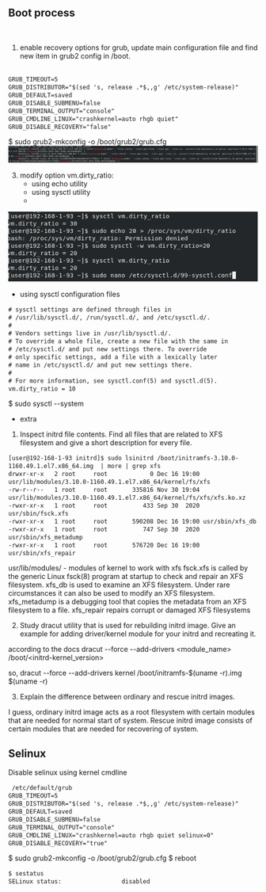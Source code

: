 ## Boot process
​
1. enable recovery options for grub, update main configuration file and find new item in grub2 config in /boot.

```

GRUB_TIMEOUT=5
GRUB_DISTRIBUTOR="$(sed 's, release .*$,,g' /etc/system-release)"
GRUB_DEFAULT=saved
GRUB_DISABLE_SUBMENU=false
GRUB_TERMINAL_OUTPUT="console"
GRUB_CMDLINE_LINUX="crashkernel=auto rhgb quiet"
GRUB_DISABLE_RECOVERY="false"
```
$ sudo grub2-mkconfig -o /boot/grub2/grub.cfg
![images](./images/recovery_on_10.png)

3. modify option vm.dirty_ratio:
   - using echo utility
   - using sysctl utility
   - 
![images](./images/utility_10.png)

   - using sysctl configuration files

```
# sysctl settings are defined through files in
# /usr/lib/sysctl.d/, /run/sysctl.d/, and /etc/sysctl.d/.
#
# Vendors settings live in /usr/lib/sysctl.d/.
# To override a whole file, create a new file with the same in
# /etc/sysctl.d/ and put new settings there. To override
# only specific settings, add a file with a lexically later
# name in /etc/sysctl.d/ and put new settings there.
#
# For more information, see sysctl.conf(5) and sysctl.d(5).
vm.dirty_ratio = 10
```
$ sudo sysctl --system

* extra
1. Inspect initrd file contents. Find all files that are related to XFS filesystem and give a short description for every file.

```
[user@192-168-1-93 initrd]$ sudo lsinitrd /boot/initramfs-3.10.0-1160.49.1.el7.x86_64.img  | more | grep xfs
drwxr-xr-x   2 root     root            0 Dec 16 19:00 usr/lib/modules/3.10.0-1160.49.1.el7.x86_64/kernel/fs/xfs
-rw-r--r--   1 root     root       335816 Nov 30 19:04 usr/lib/modules/3.10.0-1160.49.1.el7.x86_64/kernel/fs/xfs/xfs.ko.xz
-rwxr-xr-x   1 root     root          433 Sep 30  2020 usr/sbin/fsck.xfs
-rwxr-xr-x   1 root     root       590208 Dec 16 19:00 usr/sbin/xfs_db
-rwxr-xr-x   1 root     root          747 Sep 30  2020 usr/sbin/xfs_metadump
-rwxr-xr-x   1 root     root       576720 Dec 16 19:00 usr/sbin/xfs_repair
```
usr/lib/modules/ - modules of kernel to work with xfs
fsck.xfs is called by the generic Linux fsck(8) program at startup to check and repair an XFS filesystem.
xfs_db is  used to examine an XFS filesystem. Under rare circumstances it can also be used to modify an XFS filesystem.
xfs_metadump  is a debugging tool that copies the metadata from an XFS filesystem to a file. 
xfs_repair  repairs  corrupt  or  damaged XFS filesystems 

2. Study dracut utility that is used for rebuilding initrd image. Give an example for adding driver/kernel module for your initrd and recreating it.

according to the docs 
dracut --force --add-drivers <module_name> /boot/<initrd-kernel_version>

so, 
dracut --force --add-drivers kernel /boot/initramfs-$(uname -r).img $(uname -r)

3. Explain the difference between ordinary and rescue initrd images.

I guess, ordinary initrd image acts as a root filesystem with certain modules that are needed for normal start of system.
Rescue initrd image consists of certain modules that are needed for recovering of system.

## Selinux

Disable selinux using kernel cmdline

```
 /etc/default/grub
GRUB_TIMEOUT=5
GRUB_DISTRIBUTOR="$(sed 's, release .*$,,g' /etc/system-release)"
GRUB_DEFAULT=saved
GRUB_DISABLE_SUBMENU=false
GRUB_TERMINAL_OUTPUT="console"
GRUB_CMDLINE_LINUX="crashkernel=auto rhgb quiet selinux=0"
GRUB_DISABLE_RECOVERY="true"
```
$ sudo grub2-mkconfig -o /boot/grub2/grub.cfg
$ reboot

```
$ sestatus 
SELinux status:                 disabled
```

